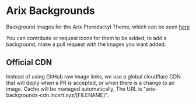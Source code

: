 # Arix Backgrounds

Background images for the Arix Pterodactyl Theme, which can be seen [here](https://demo.arix.gg/)

You can contribute or request icons for them to be added, to add a background, make a pull request with the images you want added.

## Official CDN

Instead of using GitHub raw image links, we use a global cloudflare CDN that will deply when a PR is accepted, or when there is a change to an image. Cache will be managed automatically, The URL is "arix-backgrounds-cdn.lncvrt.xyz/[FILENAME]".
